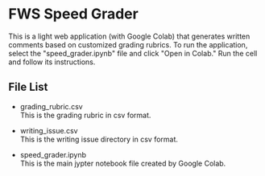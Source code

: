 # FWS Speed Grader
This is a light web application (with Google Colab) that generates written comments based on customized grading rubrics. To run the application, select the "speed_grader.ipynb" file and click "Open in Colab." Run the cell and follow its instructions.

## File List

* grading_rubric.csv </br>
This is the grading rubric in csv format.

* writing_issue.csv </br>
This is the writing issue directory in csv format.

* speed_grader.ipynb </br>
This is the main jypter notebook file created by Google Colab.
